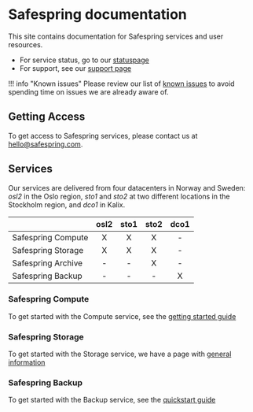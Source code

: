 # Safespring documentation

This site contains documentation for Safespring services and user resources.

* For service status, go to our [statuspage](https://status.safespring.com)
* For support, see our [support page][sup]

!!! info "Known issues"
    Please review our list of [known issues][ki] to avoid spending time on issues
    we are already aware of.

## Getting Access

To get access to Safespring services, please contact us at hello@safespring.com.

## Services

Our services are delivered from four datacenters in Norway and Sweden: *osl2*
in the Oslo region,
*sto1* and *sto2* at two different locations in the Stockholm region,
and *dco1* in Kalix.

|                    | osl2  | sto1  | sto2  | dco1  |
|:-------------------|:-----:|:-----:|:-----:|:-----:|
| Safespring Compute |   X   |   X   |   X   |   -   |
| Safespring Storage |   X   |   X   |   X   |   -   |
| Safespring Archive |   -   |   -   |   X   |   -   |
| Safespring Backup  |   -   |   -   |   -   |   X   |


### Safespring Compute

To get started with the Compute service, see the [getting started guide](compute/getting-started)

### Safespring Storage

To get started with the Storage service, we have a page with [general
information](storage/generalinfo)

### Safespring Backup

To get started with the Backup service,
see the [quickstart guide](backup/quickstart-guide.md)

[ki]:service/known_issues/
[sup]:service/support/
